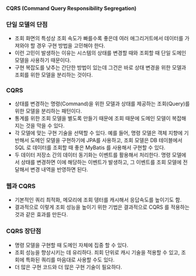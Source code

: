 #### CQRS (Command Query Responsibility Segregation)
### 단일 모델의 단점
* 조회 화면의 특성상 조회 속도가 빠를수록 좋은데 여러 애그리거트에서 데이터를 가져와야 할 경우 구현 방법을 고민해야 한다.
* 이런 고민이 발생하는 이유는 시스템의 상태를 변경할 때와 조회할 때 단일 도메인 모델을 사용하기 때문이다.
* 구현 복잡도를 낮추는 간단한 방법이 있는데 그건은 바로 상태 변경을 위한 모델과 조회를 위한 모델을 분리하는 것이다.

### CQRS 
* 상태를 변경하는 명령(Command)을 위한 모델과 상태를 제공하는 조회(Query)를 위한 모델을 분리하는 패턴이다.
* 통계를 위한 조회 모델을 별도록 만들기 때문에 조회 때문에 도메인 모델이 복잡해지는 것을 막을 수 있다.
* 각 모델에 맞는 구현 기술을 선택할 수 있다. 예를 들어, 명령 모델은 객체 지향에 기반해서 도메인 모델을 구현하기에 JPA를 사용하고,
조회 모델은 DB 테이블에서 SQL 로 데이터를 조회할 때 좋은 MyBatis 를 사용해서 구현할 수 있다.
* 두 데이터 저장소 간의 데이터 동기화는 이벤트를 활용해서 처리한다. 명령 모델에서 상태를 변경하면 이에 해당하는 이벤트가 발생하고, 
그 이벤트를 조회 모델에 전달해서 변경 내역을 반영하면 된다.

### 웹과 CQRS 
* 기본적인 쿼리 최적화, 메모리에 조회 뎅터를 캐시해서 응답속도를 높이기도 함.
* 결과적으로 이렇게 조회 성능을 높이기 위한 기법은 결과적으로 CQRS 를 적용하는 것과 같은 효과를 만든다.

### CQRS 장단점
* 명령 모델을 구현할 때 도메인 자체에 집중 할 수 있다.
* 조회 성능을 향상시키는 데 유리하다. 죄회 단위로 캐시 기술을 적용할 수 있고, 조회에 특화된 쿼리를 마음대로 사용할 수도 있다.
* 더 많은 구현 코드와 더 많은 구현 기술이 필요하다. 